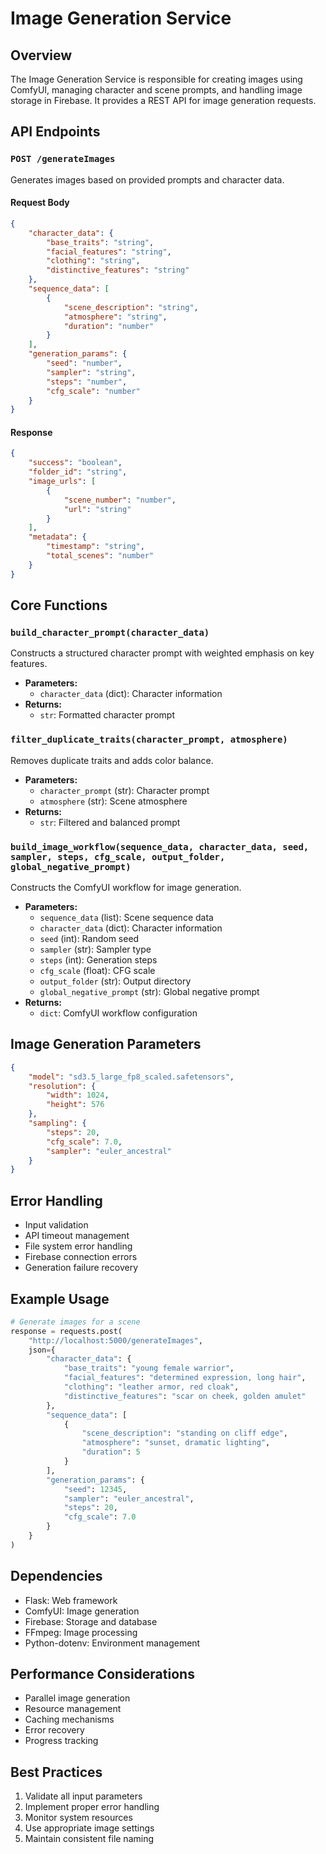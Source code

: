 # Image Generation Service

## Overview
The Image Generation Service is responsible for creating images using ComfyUI, managing character and scene prompts, and handling image storage in Firebase. It provides a REST API for image generation requests.

## API Endpoints

### `POST /generateImages`
Generates images based on provided prompts and character data.

#### Request Body
```json
{
    "character_data": {
        "base_traits": "string",
        "facial_features": "string",
        "clothing": "string",
        "distinctive_features": "string"
    },
    "sequence_data": [
        {
            "scene_description": "string",
            "atmosphere": "string",
            "duration": "number"
        }
    ],
    "generation_params": {
        "seed": "number",
        "sampler": "string",
        "steps": "number",
        "cfg_scale": "number"
    }
}
```

#### Response
```json
{
    "success": "boolean",
    "folder_id": "string",
    "image_urls": [
        {
            "scene_number": "number",
            "url": "string"
        }
    ],
    "metadata": {
        "timestamp": "string",
        "total_scenes": "number"
    }
}
```

## Core Functions

### `build_character_prompt(character_data)`
Constructs a structured character prompt with weighted emphasis on key features.
- **Parameters:**
  - `character_data` (dict): Character information
- **Returns:**
  - `str`: Formatted character prompt

### `filter_duplicate_traits(character_prompt, atmosphere)`
Removes duplicate traits and adds color balance.
- **Parameters:**
  - `character_prompt` (str): Character prompt
  - `atmosphere` (str): Scene atmosphere
- **Returns:**
  - `str`: Filtered and balanced prompt

### `build_image_workflow(sequence_data, character_data, seed, sampler, steps, cfg_scale, output_folder, global_negative_prompt)`
Constructs the ComfyUI workflow for image generation.
- **Parameters:**
  - `sequence_data` (list): Scene sequence data
  - `character_data` (dict): Character information
  - `seed` (int): Random seed
  - `sampler` (str): Sampler type
  - `steps` (int): Generation steps
  - `cfg_scale` (float): CFG scale
  - `output_folder` (str): Output directory
  - `global_negative_prompt` (str): Global negative prompt
- **Returns:**
  - `dict`: ComfyUI workflow configuration

## Image Generation Parameters
```json
{
    "model": "sd3.5_large_fp8_scaled.safetensors",
    "resolution": {
        "width": 1024,
        "height": 576
    },
    "sampling": {
        "steps": 20,
        "cfg_scale": 7.0,
        "sampler": "euler_ancestral"
    }
}
```

## Error Handling
- Input validation
- API timeout management
- File system error handling
- Firebase connection errors
- Generation failure recovery

## Example Usage
```python
# Generate images for a scene
response = requests.post(
    "http://localhost:5000/generateImages",
    json={
        "character_data": {
            "base_traits": "young female warrior",
            "facial_features": "determined expression, long hair",
            "clothing": "leather armor, red cloak",
            "distinctive_features": "scar on cheek, golden amulet"
        },
        "sequence_data": [
            {
                "scene_description": "standing on cliff edge",
                "atmosphere": "sunset, dramatic lighting",
                "duration": 5
            }
        ],
        "generation_params": {
            "seed": 12345,
            "sampler": "euler_ancestral",
            "steps": 20,
            "cfg_scale": 7.0
        }
    }
)
```

## Dependencies
- Flask: Web framework
- ComfyUI: Image generation
- Firebase: Storage and database
- FFmpeg: Image processing
- Python-dotenv: Environment management

## Performance Considerations
- Parallel image generation
- Resource management
- Caching mechanisms
- Error recovery
- Progress tracking

## Best Practices
1. Validate all input parameters
2. Implement proper error handling
3. Monitor system resources
4. Use appropriate image settings
5. Maintain consistent file naming 